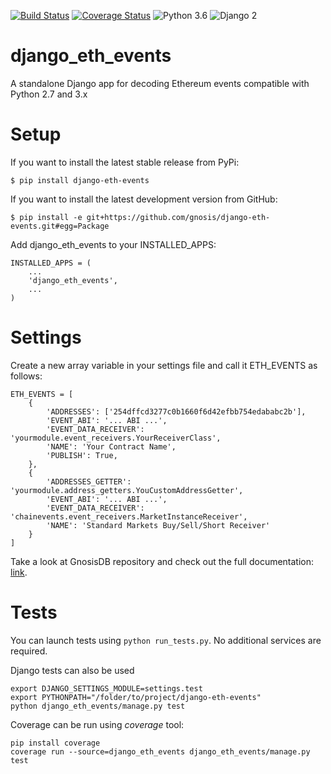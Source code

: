 [![Build Status](https://travis-ci.org/gnosis/django-eth-events.svg?branch=master)](https://travis-ci.org/gnosis/django-eth-events)
[![Coverage Status](https://coveralls.io/repos/github/gnosis/django-eth-events/badge.svg?branch=feature%2Ftravis)](https://coveralls.io/github/gnosis/django-eth-events?branch=feature%2Ftravis)
![Python 3.6](https://img.shields.io/badge/Python-3.6-blue.svg)
![Django 2](https://img.shields.io/badge/Django-2-blue.svg)

# django_eth_events
A standalone Django app for decoding Ethereum events compatible with Python 2.7 and 3.x

# Setup
If you want to install the latest stable release from PyPi:

`$ pip install django-eth-events`

If you want to install the latest development version from GitHub:

`$ pip install -e git+https://github.com/gnosis/django-eth-events.git#egg=Package`

Add django_eth_events to your INSTALLED_APPS:

```
INSTALLED_APPS = (
    ...
    'django_eth_events',
    ...
)
```

# Settings
Create a new array variable in your settings file and call it ETH_EVENTS as follows:

```
ETH_EVENTS = [
    {
        'ADDRESSES': ['254dffcd3277c0b1660f6d42efbb754edababc2b'],      
        'EVENT_ABI': '... ABI ...',
        'EVENT_DATA_RECEIVER': 'yourmodule.event_receivers.YourReceiverClass',
        'NAME': 'Your Contract Name',
        'PUBLISH': True,
    },
    {        
        'ADDRESSES_GETTER': 'yourmodule.address_getters.YouCustomAddressGetter',
        'EVENT_ABI': '... ABI ...',
        'EVENT_DATA_RECEIVER': 'chainevents.event_receivers.MarketInstanceReceiver',
        'NAME': 'Standard Markets Buy/Sell/Short Receiver'
    }
]
```

Take a look at GnosisDB repository and check out the full documentation: [link](https://github.com/gnosis/gnosisdb).

# Tests
You can launch tests using `python run_tests.py`. No additional services are required. 

Django tests can also be used
```
export DJANGO_SETTINGS_MODULE=settings.test
export PYTHONPATH="/folder/to/project/django-eth-events"
python django_eth_events/manage.py test
```

Coverage can be run using _coverage_ tool:
```
pip install coverage
coverage run --source=django_eth_events django_eth_events/manage.py test
```
